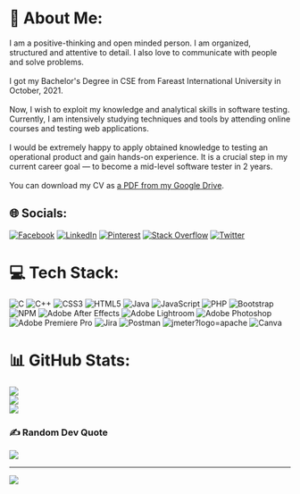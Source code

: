 # 💫 About Me:
I am a positive-thinking and open minded person. I am organized, structured and attentive to detail. I also love to communicate with people and solve problems. <br><br>I got my Bachelor's Degree in CSE from Fareast International University in October, 2021.<br><br>Now, I wish to exploit my knowledge and analytical skills in software testing. Currently, I am intensively studying techniques and tools by attending online courses and testing web applications.<br><br>I would be extremely happy to apply obtained knowledge to testing an operational product and gain hands-on experience. It is a crucial step in my current career goal — to become a mid-level software tester in 2 years.<br><br>You can download my CV as [a PDF from my Google Drive](https://drive.google.com/file/d/10b5lzsdPRS8HdU7EBF5Dbzza7_Paom9p/view?usp=sharing).


## 🌐 Socials:
[![Facebook](https://img.shields.io/badge/Facebook-%231877F2.svg?logo=Facebook&logoColor=white)](https://facebook.com/Mohammad.Asif.2743/) [![LinkedIn](https://img.shields.io/badge/LinkedIn-%230077B5.svg?logo=linkedin&logoColor=white)](https://linkedin.com/in/mhd-asif-iqbal/) [![Pinterest](https://img.shields.io/badge/Pinterest-%23E60023.svg?logo=Pinterest&logoColor=white)](https://pinterest.com/AI_2743) [![Stack Overflow](https://img.shields.io/badge/-Stackoverflow-FE7A16?logo=stack-overflow&logoColor=white)](https://stackoverflow.com/users/20375131) [![Twitter](https://img.shields.io/badge/Twitter-%231DA1F2.svg?logo=Twitter&logoColor=white)](https://twitter.com/iRival2743) 

# 💻 Tech Stack:
![C](https://img.shields.io/badge/c-%2300599C.svg?style=flat&logo=c&logoColor=white) ![C++](https://img.shields.io/badge/c++-%2300599C.svg?style=flat&logo=c%2B%2B&logoColor=white) ![CSS3](https://img.shields.io/badge/css3-%231572B6.svg?style=flat&logo=css3&logoColor=white) ![HTML5](https://img.shields.io/badge/html5-%23E34F26.svg?style=flat&logo=html5&logoColor=white) ![Java](https://img.shields.io/badge/java-%23ED8B00.svg?style=flat&logo=java&logoColor=white) ![JavaScript](https://img.shields.io/badge/javascript-%23323330.svg?style=flat&logo=javascript&logoColor=%23F7DF1E) ![PHP](https://img.shields.io/badge/php-%23777BB4.svg?style=flat&logo=php&logoColor=white) ![Bootstrap](https://img.shields.io/badge/bootstrap-%23563D7C.svg?style=flat&logo=bootstrap&logoColor=white) ![NPM](https://img.shields.io/badge/NPM-%23000000.svg?style=flat&logo=npm&logoColor=white) ![Adobe After Effects](https://img.shields.io/badge/Adobe%20After%20Effects-9999FF.svg?style=flat&logo=Adobe%20After%20Effects&logoColor=white) ![Adobe Lightroom](https://img.shields.io/badge/Adobe%20Lightroom-31A8FF.svg?style=flat&logo=Adobe%20Lightroom&logoColor=white) ![Adobe Photoshop](https://img.shields.io/badge/adobephotoshop-%2331A8FF.svg?style=flat&logo=adobephotoshop&logoColor=white) ![Adobe Premiere Pro](https://img.shields.io/badge/Adobe%20Premiere%20Pro-9999FF.svg?style=flat&logo=Adobe%20Premiere%20Pro&logoColor=white) ![Jira](https://img.shields.io/badge/jira-%230A0FFF.svg?style=flat&logo=jira&logoColor=white) ![Postman](https://img.shields.io/badge/Postman-FF6C37?style=flat&logo=postman&logoColor=white) ![jmeter](https://img.shields.io/badge/jmeter-5.3-%23CB2136)?logo=apache ![Canva](https://img.shields.io/badge/Canva-%2300C4CC.svg?style=flat&logo=Canva&logoColor=white)
# 📊 GitHub Stats:
![](https://github-readme-stats.vercel.app/api?username=AI2743&theme=tokyonight&hide_border=false&include_all_commits=true&count_private=false)<br/>
![](https://github-readme-streak-stats.herokuapp.com/?user=AI2743&theme=tokyonight&hide_border=false)<br/>
![](https://github-readme-stats.vercel.app/api/top-langs/?username=AI2743&theme=tokyonight&hide_border=false&include_all_commits=true&count_private=false&layout=compact)

### ✍️ Random Dev Quote
![](https://quotes-github-readme.vercel.app/api?type=horizontal&theme=dark)

---
[![](https://visitcount.itsvg.in/api?id=AI2743&icon=0&color=3)](https://visitcount.itsvg.in)

